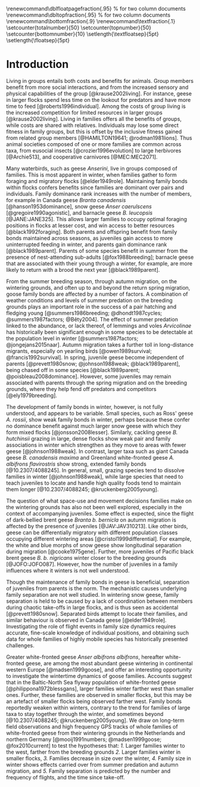 
\renewcommand\dblfloatpagefraction{.95} % for two column documents
\renewcommand\dbltopfraction{.95} % for two column documents
\renewcommand\bottomfraction{.9}
\renewcommand\textfraction{.1}
\setcounter{totalnumber}{50}
\setcounter{topnumber}{50}
\setcounter{bottomnumber}{10}
\setlength{\textfloatsep}{5pt}
\setlength{\floatsep}{5pt}

# Introduction

Living in groups entails both costs and benefits for animals. Group members benefit from more social interactions, and from the increased sensory and physical capabilities of the group [@krause2002living]. For instance, geese in larger flocks spend less time on the lookout for predators and have more time to feed [@roberts1996individual]. Among the costs of group living is the increased competition for limited resources in larger groups [@krause2002living]. Living in families offers all the benefits of groups, while costs are shared with relatives. Individuals may lose some direct fitness in family groups, but this is offset by the inclusive fitness gained from related group members [@HAMILTON19641; @rodman1981lions]. Thus animal societies composed of one or more families are common across taxa, from eusocial insects [@crozier1996evolution] to large herbivores [@Archie513], and cooperative carnivores [@MEC:MEC2071].

Many waterbirds, such as geese *Anserini*, live in groups composed of families. This is most apparent in winter, when families gather to form foraging and migratory flocks [@elder1949role]. Maintaining family bonds within flocks confers benefits since families are dominant over pairs and individuals. Family dominance rank increases with the number of members, for example in Canada geese *Branta canadensis* [@hanson1953dominance], snow geese *Anser caerulscens* [@gregoire1990agonistic], and barnacle geese *B. leucopsis* [@JANE:JANE325]. This allows larger families to occupy optimal foraging positions in flocks at lesser cost, and win access to better resources [@black1992foraging]. Both parents and offspring benefit from family bonds maintained across seasons, as juveniles gain access to more uninterrupted feeding in winter, and parents gain dominance rank [@black1989parent]. Parents of some species benefit in summer from the presence of nest-attending sub-adults [@fox1988breeding]; barnacle geese that are associated with their young through a winter, for example, are more likely to return with a brood the next year [@black1989parent].

From the summer breeding season, through autumn migration, on the wintering grounds, and often up to and beyond the return spring migration, goose family bonds are affected by a number of factors. A combination of weather conditions and levels of summer predation on the breeding grounds plays an important role in the success of a pair hatching and fledging young [@summers1986breeding; @dhondt1987cycles; @summers1987factors; @Bêty2004]. The effect of summer predation linked to the abundance, or lack thereof, of lemmings and voles *Arvicolinae* has historically been significant enough in some species to be detectable at the population level in winter [@summers1987factors; @jongejans2015naar]. Autumn migration takes a further toll in long-distance migrants, especially on yearling birds [@owen1989survival; @francis1992survival].
In spring, juvenile geese become independent of parents [@prevett1980snow; @johnson1988weak; @black1989parent], being chased off in some species [@black1989parent; @poisbleau2008dominance]. However, some juveniles may remain associated with parents through the spring migration and on the breeding grounds, where they help fend off predators and competitors [@ely1979breeding].

The development of family bonds in winter, however, is not fully understood, and appears to be variable. Small species, such as Ross' geese *A. rossii*, show weak family bonds in winter, perhaps because these confer no dominance benefit against much larger snow geese with which they form mixed flocks [@jonsson2008lesser]. Similarly, cackling geese *B. hutchinsii* grazing in large, dense flocks show weak pair and family associations in winter which strengthen as they move to areas with fewer geese [@johnson1988weak].
In contrast, larger taxa such as giant Canada geese *B. canadensis maxima* and Greenland white-fronted geese *A. albifrons flavirostris* show strong, extended family bonds [@10.2307/4088245]. In general, small, grazing species tend to dissolve families in winter [@johnson1988weak], while large species that need to teach juveniles to locate and handle high quality foods tend to maintain them longer [@10.2307/4088245; @kruckenberg2005young].

The question of what space-use and movement decisions families make on the wintering grounds has also not been well explored, especially in the context of accompanying juveniles. Some effect is expected, since the flight of dark-bellied brent geese *Branta b. bernicla* on autumn migration is affected by the presence of juveniles [@JAV:JAV310213]. Like other birds, geese can be differentially migratory with different population classes occupying different wintering areas [@cristol1999differential]. For example, the white and blue morphs of snow geese show longitudinal separation during migration [@cooke1975gene]. Further, more juveniles of Pacific black brent geese *B. b. nigricans* winter closer to the breeding grounds [@JOFO:JOFO087]. However, how the number of juveniles in a family influences where it winters is not well understood.

Though the maintenance of family bonds in geese is beneficial, separation of juveniles from parents is the norm. The mechanistic causes underlying family separation are not well studied.
In wintering snow geese, family separation is held to be caused by a lack of coordination between members during chaotic take-offs in large flocks, and is thus seen as accidental [@prevett1980snow]. Separated birds attempt to locate their families, and similar behaviour is observed in Canada geese [@elder1949role]. Investigating the role of flight events in family size dynamics requires accurate, fine-scale knowledge of individual positions, and obtaining such data for whole families of highly mobile species has historically presented challenges.

Greater white-fronted geese *Anser albifrons albifrons*, hereafter white-fronted geese, are among the most abundant geese wintering in continental western Europe [@madsen1999goose], and offer an interesting opportunity to investigate the wintertime dynamics of goose families. Accounts suggest that in the Baltic-North Sea flyway population of white-fronted geese [@philippona1972blessgans], larger families winter farther west than smaller ones. Further, these families are observed in smaller flocks, but this may be an artefact of smaller flocks being observed farther west. Family bonds reportedly weaken within winters, contrary to the trend for families of large taxa to stay together through the winter, and sometimes beyond [@10.2307/4088245; @kruckenberg2005young].
We draw on long-term field observations and high frequency GPS tracks of whole families of white-fronted geese from their wintering grounds in the Netherlands and northern Germany [@mooij1991numbers; @madsen1999goose; @fox2010current] to test the hypotheses that: *1.* Larger families winter to the west, farther from the breeding grounds *2.* Larger families winter in smaller flocks, *3.* Families decrease in size over the winter, *4.* Family size in winter shows effects carried over from summer predation and autumn migration, and *5.* Family separation is predicted by the number and frequency of flights, and the time since take-off.
